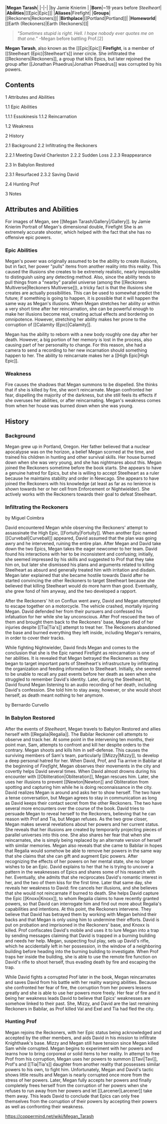 |**Megan Tarash**|
|-|-|
|by  Jamie Knierim |
|**Born**|~19 years before *Steelheart*|
|**Abilities**|[[Epic\|Epic]]|
|**Aliases**|Firefight|
|**Groups**|[[Reckoners\|Reckoners]]|
|**Birthplace**|[[Portland\|Portland]]|
|**Homeworld**|[[Earth (Reckoners)\|Earth (Reckoners)]]|

>“*Sometimes stupid is right. Hell. I hope nobody ever quotes me on that one.*”
\-Megan before battling Prof.[2]


**Megan Tarash**, also known as the [[Epic\|Epic]] **Firefight**, is a member of [[Steelheart (Epic)\|Steelheart's]] inner circle. She infiltrated the [[Reckoners\|Reckoners]], a group that kills Epics, but later rejoined the group after [[Jonathan Phaedrus\|Jonathan Phaedrus]] was corrupted by his powers.

## Contents

1 Attributes and Abilities

1.1 Epic Abilities

1.1.1 Essokinesis
1.1.2 Reincarnation


1.2 Weakness


2 History

2.1 Background
2.2 Infiltrating the Reckoners

2.2.1 Meeting David Charleston
2.2.2 Sudden Loss
2.2.3 Reappearance


2.3 In Babylon Restored

2.3.1 Resurfaced
2.3.2 Saving David


2.4 Hunting Prof


3 Notes


## Attributes and Abilities
For images of Megan, see [[Megan Tarash/Gallery\|/Gallery]].
 by  Jamie Knierim  Portrait of Megan's dimensional double, Firefight
She is an extremely accurate shooter, which helped with the fact that she has no offensive epic powers.

### Epic Abilities

Megan's power was originally assumed to be the ability to create illusions, but in fact, her power "pulls" items from another reality into this reality. This caused the illusions she creates to be extremely realistic, nearly impossible to distinguish using any detecting method. Also, since the ability tends to pull things from a "nearby" parallel universe (among the [[Reckoners Multiverse\|Reckoners Multiverse]]), a tricky fact is that the illusions she creates are actually possibilities. This can be used to somewhat predict the future; if something is going to happen, it is possible that it will happen the same way as Megan's illusions.
When Megan stretches her ability or within a very short time after her reincarnation, she can be powerful enough to make her illusions become real, creating actual effects and bordering on omnipotence. However, stretching her ability makes her prone to the corruption of [[Calamity (Epic)\|Calamity]].


Megan has the ability to reborn with a new body roughly one day after her death. However, a big portion of her memory is lost in the process, also causing part of her personality to change. For this reason, she had a camera to send a recording to her new incarnation should something happen to her. The ability to reincarnate makes her a [[High Epic\|High Epic]].

### Weakness
Fire causes the shadows that Megan summons to be dispelled. She thinks that if she is killed by fire, she won't reincarnate. Megan confronted her fear, dispelling the majority of the darkness, but she still feels its effects if she overuses her abilities, or after reincarnating. Megan's weakness comes from when her house was burned down when she was young.

## History
### Background
Megan grew up in Portland, Oregon. Her father believed that a nuclear apocalypse was on the horizon, a belief Megan scorned at the time, and trained his children in hunting and other survival skills. Her house burned down when she was very young, and she has nightmares about this.  Megan joined the Reckoners sometime before the book starts. She appears to have a genuine hatred for Epics, but she is willing to accept Steelheart as a ruler because he maintains stability and order in Newcago. She appears to have joined the Reckoners with his knowledge (at least as far as no lenience is shown towards her or her cell from Enforcement or Nightwielder). She actively works with the Reckoners towards their goal to defeat Steelheart.

### Infiltrating the Reckoners
 by  Miguel Coimbra 

David encountered Megan while observing the Reckoners' attempt to assassinate the High Epic, [[Fortuity\|Fortuity]]. When another Epic named [[Curveball\|Curveball]] appeared, David assumed that the plan was going awry and he intervened, ruining the entire plan. After Megan and David take down the two Epics, Megan takes the eager newcomer to her team. David found his interactions with her to be inconsistent and confusing; initially, she seemed impressed by his skills and suggested to Prof that they take him on, but later she dismissed his plans and arguments related to killing Steelheart as absurd and generally treated him with irritation and disdain. Megan later explained that she became hostile towards David after he started convincing the other Reckoners to target Steelheart because she believed that killing Steelheart would do more harm than good. Eventually, she grew fond of him anyway, and the two developed a rapport.


After the Reckoners' hit on Conflux went awry, David and Megan attempted to escape together on a motorcycle. The vehicle crashed, mortally injuring Megan. David defended her from their pursuers and confessed his infatuation for her while she lay unconscious. After Prof rescued the two of them and brought them back to the Reckoners' base, Megan died of her injuries despite [[Tia\|Tia's]] attempt to treat her. The Reckoners abandoned the base and burned everything they left inside, including Megan's remains, in order to cover their tracks.


While fighting Nightwielder, David finds Megan and comes to the conclusion that she is the Epic named Firefight as reincarnation is one of her abilities. It is revealed that Megan betrayed the Reckoners as they began to target important parts of Steelheart's infrastructure by infiltrating the organization and feeding information to Steelheart. Initially, she seemed to be unable to recall any past events before her death as seen when she struggled to remember David's identity. Later, during the Steelheart hit, David found Megan listening to an audio recording of her death, including David's confession. She told him to stay away, however, or she would shoot herself, as death meant nothing to her anymore.

 by  Bernardo Curvello 
### In Babylon Restored

After the events of *Steelheart*, Megan travels to Babylon Restored and allies herself with [[Regalia\|Regalia]]. The Babilar Reckoner cell attempts to observe and track her. At some point in the intervening ten months, their point man, Sam, attempts to confront and kill her despite orders to the contrary. Megan shoots and kills him in self-defense. This causes the surviving members of Sam's team, particularly [[Mizzy\|Mizzy]], to develop a deep personal hatred for her. When David, Prof, and Tia arrive in Babilar at the beginning of *Firefight*, Megan observes their movements in the city and covertly helps David several times. When David almost drowns during his encounter with [[Obliteration\|Obliteration]], Megan rescues him. Later, she uses her illusions to prevent [[Newton\|Newton]] and Obliteration from spotting and capturing him while he is doing reconnaissance in the city. David realizes Megan is around and asks her to show herself. The two have a tense conversation, but Megan agrees to stay in communication as long as David keeps their contact secret from the other Reckoners. The two have several more encounters over the course of the book. David tries to persuade Megan to reveal herself to the Reckoners, believing that he can reason with Prof and Tia, but Megan refuses.
As the two grow closer, Megan makes several revelations about her powers and her current status. She reveals that her illusions are created by temporarily projecting pieces of parallel universes into this one. She also shares her fear that when she reincarnates, she is simply being replaced by an alternate version of herself with similar memories. Megan also reveals that she came to Babilar in hopes that Regalia would somehow be able to remove her powers in the same way that she claims that she can gift and augment Epic powers. After recognizing the effects of her powers on her mental state, she no longer wishes to be an Epic. David explains to her that he is trying to uncover a pattern in the weaknesses of Epics and shares some of his research with her. Eventually, she admits that she reciprocates David's romantic interest in her, and the two of them kiss for the first time. Later that same day, she reveals her weakness to David: fire cancels her illusions, and she believes that she would not reincarnate if burned to death.
She helps David capture the Epic [[Knoxx\|Knoxx]], to whom Regalia claims to have recently granted powers, so that David can interrogate him and find out more about Regalia's capabilities and intentions. At this point, the Reckoners intervene. They believe that David has betrayed them by working with Megan behind their backs and that Megan is only using him to undermine their efforts. David is put on probation and imprisoned in the Reckoners' base, and Knoxx is killed. Prof confiscates David's mobile and uses it to lure Megan into a trap by sending messages claiming that David is trapped in a burning building and needs her help. Megan, suspecting foul play, sets up David's rifle, which he accidentally left in her possession, in the window of a neighboring building before heading into the burning building to investigate. When Prof traps her inside the building, she is able to use the remote fire function on David's rifle to shoot herself, thus evading death by fire and escaping the trap.


While David fights a corrupted Prof later in the book, Megan reincarnates and saves David from his battle with her reality warping abilities. Because she confronted her fear of fire, the corruption from her powers lessens greatly and she is able to use her powers more freely. Her fear of fire and it being her weakness leads David to believe that Epics' weaknesses are somehow linked to their past. She, Mizzy, and David are the last remaining Reckoners in Babilar, as Prof killed Val and Exel and Tia had fled the city.

### Hunting Prof
Megan rejoins the Reckoners, with her Epic status being acknowledged and accepted by the other members, and aids David in his mission to infiltrate Knighthawk's base. Mizzy and Megan still have tension since Megan killed Sam while corrupted. Megan begins to experiment with her powers and learns how to bring corporeal or solid items to her reality. In attempt to free Prof from his corruption, Megan uses her powers to summon [[Tavi\|Tavi]], Prof's and [[Tia\|Tia's]] daughter from another reality that possesses similar powers to his own, to fight him. Unfortunately, Megan and David's tactic shows little results and Megan is nearly corrupted once more from the stress of her powers. Later, Megan fully accepts her powers and finally completely frees herself from the corruption of her powers when she refuses to run away from her powers and let [[Larcener\|Larcener]] take them away. This leads David to conclude that Epics can only free themselves from the corruption of their powers by accepting their powers as well as confronting their weakness.



https://coppermind.net/wiki/Megan_Tarash